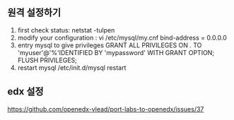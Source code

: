 ## 원격 설정하기

1. first check status:
    netstat -tulpen
2. modify your configuration :
    vi /etc/mysql/my.cnf
    bind-address = 0.0.0.0
3. entry mysql to give privileges
    GRANT ALL PRIVILEGES ON *.* TO 'myuser'@'%'IDENTIFIED BY 'mypassword' WITH GRANT OPTION;
    FLUSH PRIVILEGES;
4. restart mysql
    /etc/init.d/mysql restart
    
## edx 설정 

https://github.com/openedx-vlead/port-labs-to-openedx/issues/37    
